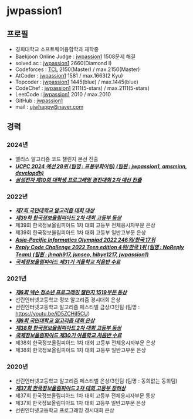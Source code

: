 # jwpassion1   
   
## 프로필   
   
- 경희대학교 소프트웨어융합학과 재학중   
- Baekjoon Online Judge : [jwpassion1](https://www.acmicpc.net/user/jwpassion1)  1508문제 해결   
- solved.ac : [jwpassion1](https://solved.ac/profile/jwpassion1)  2660(Diamond I)   
- Codeforces : [TCL](https://codeforces.com/profile/TCL)  2150(Master) / max.2150(Master)   
- AtCoder : [jwpassion1](https://atcoder.jp/users/jwpassion1)  1581 / max.1663(2 Kyu)   
- Topcoder : [jwpassion1](https://profiles.topcoder.com/jwpassion1/stats/Competitive%20Programming/SRM)  1445(blue) / max.1445(blue)   
- CodeChef : [jwpassion1](https://www.codechef.com/users/jwpassion1)  2111(5-stars) / max.2111(5-stars)   
- LeetCode : [jwpassion1](https://leetcode.com/u/jwpassion1/)  2010 / max.2010   
- GitHub : [jwpassion1](https://github.com/jwpassion1)   
- mail : ujwhappy@naver.com   
   
   
## 경력   
### 2024년   
- 엘리스 알고리즘 코드 챌린지 본선 진출   
- ***<u>UCPC 2024 예선 28위 (팀명 : 프봉부화이팅) (팀원 : jwpassion1, amsminn, developdh)</u>***   
- ***<u>삼성전자 제10회 대학생 프로그래밍 경진대회 2차 예선 진출</u>***   
   
### 2022년   
- ***<u>제7회 국민대학교 알고리즘 대회 대상</u>***   
- ***<u>제39회 한국정보올림피아드 2차 대회 고등부 동상</u>***   
- 제39회 한국정보올림피아드 1차 대회 고등부 전체응시자부문 은상   
- 제39회 한국정보올림피아드 1차 대회 고등부 일반고부문 은상   
- ***<u>Asia-Pacific Informatics Olympiad 2022 246위/한국 17위</u>***   
- ***<u>Reply Code Challenge 2022 Teen edition 4위/한국 1위 (팀명 : NoReply Team) (팀원 : jhnah917, junseo, hibye1217, jwpassion1)</u>***   
- ***<u>국제정보올림피아드 제31기 겨울학교 처음반 수료</u>***   
   
### 2021년   
- ***<u>제6회 넥슨 청소년 프로그래밍 챌린지 1519부문 동상</u>***   
- 선린인터넷고등학교 정보 알고리즘 경시대회 은상   
- 선린인터넷고등학교 알고리즘 페스티벌 금상/3인팀 (팀명 : https://youtu.be/iD5ZCHjI5CU)   
- ***<u>제6회 국민대학교 알고리즘 대회 은상</u>***   
- ***<u>제38회 한국정보올림피아드 2차 대회 고등부 동상</u>***   
- ***<u>국제정보올림피아드 제30기 여름학교 처음반 수료</u>***   
- 제38회 한국정보올림피아드 1차 대회 고등부 전체응시자부문 은상   
- 제38회 한국정보올림피아드 1차 대회 고등부 일반고부문 은상   
   
### 2020년   
- 선린인터넷고등학교 알고리즘 페스티벌 은상/3인팀  (팀명 : 동희없는 동희팀)
- ***<u>제37회 한국정보올림피아드 2차 대회 고등부 장려상</u>***   
- 제37회 한국정보올림피아드 1차 대회 고등부 전체응시자부문 동상   
- 제37회 한국정보올림피아드 1차 대회 고등부 일반고부문 은상   
- 선린인터넷고등학교 프로그래밍 경시대회 은상
   
